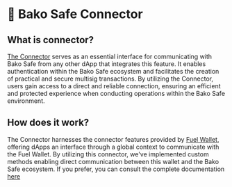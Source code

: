# 🔗 Bako Safe Connector

## What is connector?

[The Connector](https://bsafe-dapp.vercel.app) serves as an essential interface for communicating with Bako Safe from any other dApp that integrates this feature. It enables authentication within the Bako Safe ecosystem and facilitates the creation of practical and secure multisig transactions. By utilizing the Connector, users gain access to a direct and reliable connection, ensuring an efficient and protected experience when conducting operations within the Bako Safe environment.

## How does it work?

The Connector harnesses the connector features provided by
[Fuel Wallet](https://github.com/FuelLabs/fuels-wallet),
offering dApps an interface through a global context to communicate with the Fuel Wallet.
By utilizing this connector, we've implemented custom methods enabling direct communication
between this wallet and the Bako Safe ecosystem.
If you prefer, you can consult the complete documentation [here](https://doc-safe.bako.global/connector/what)
